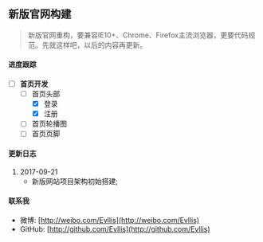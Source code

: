 ## 新版官网构建
 
 > 新版官网重构，要兼容IE10+、Chrome、Firefox主流浏览器，更要代码规范。先就这样吧，以后的内容再更新。
 
#### 进度跟踪

- [ ] **首页开发**
  - [ ] 首页头部
    - [x] 登录
    - [x] 注册
  - [ ] 首页轮播图
  - [ ] 首页页脚
 
#### 更新日志

1. 2017-09-21
    * 新版网站项目架构初始搭建;
 
#### 联系我

* 微博: [http://weibo.com/Evllis](http://weibo.com/Evllis)
* GitHub: [http://github.com/Evllis](http://github.com/Evllis)
